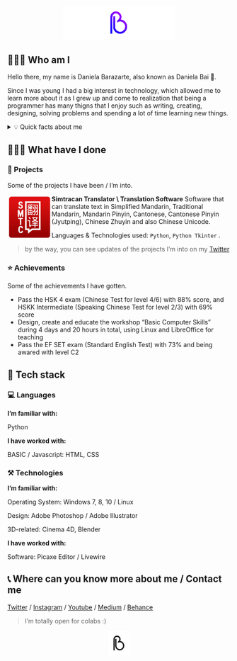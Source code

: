 <p align="center">
<img height="auto" width="50%" src="https://github.com/danielabai/danielabai/blob/main/DanielaBaiBLUEPGIF.gif.gif?raw=true"/>
<p>
  
## 👩🏼‍💻 Who am I

Hello there, my name is Daniela Barazarte, also known as Daniela Bai 🤍.

Since I was young I had a big interest in technology, which allowed me to learn more about it as I grew up and come to realization that being a programmer has many thigns that I enjoy such as writing, creating, designing, solving problems and spending a lot of time learning new things.

<p>
<div>
<details>
  <summary> 💡 Quick facts about me</summary>
- 🇻🇪 Right now I live in my home country Venezuela

- 🐍 I can speak multiple languages as English (C1-C2), Mandarin Chinese (B2) and Portuguese (B1)… and if you want to count it, Python too!

- ✍🏻 I post some of my experiences and research results on my [Personal Blog](https://danielabai.medium.com/) and sometimes on my [Youtube Account](https://www.youtube.com/channel/UCR27ZeJPvnTQpPIdU9JKpnw)

- 👩🏼‍🎨 I’m also into Graphic Design and my personal Portafolio is available on [Behance](https://www.behance.net/danielabai)

- 👩🏼‍💻 But right now I’m mainly working on my ability as a programmer posting new projects here on GitHub
</details>
<p>
 
## 👷🏼‍♀️ What have I done

### 🚀 Projects

Some of the projects I have been / I’m into.

<img align="left" height="100px" width="100px" alt="Daniela Bai Logo" src="https://github.com/danielabai/danielabai/blob/main/project_img/SMTC_LOGO.jpg?raw=true"/>

**Simtracan Translator \ Translation Software** 
Software that can translate text in Simplified Mandarin, Traditional Mandarin, Mandarin Pinyin, Cantonese, Cantonese Pinyin (Jyutping), Chinese Zhuyin and also Chinese Unicode.

Languages & Technologies used: `Python`, `Python Tkinter`
.
  
> by the way, you can see updates of the projects I’m into on my [Twitter](https://twitter.com/danielabai8?source=about_page-------------------------------------)
> 

### ⭐ Achievements

Some of the achievements I have gotten.

- Pass the HSK 4 exam (Chinese Test for level 4/6) with 88% score, and HSKK Intermediate (Speaking Chinese Test for level 2/3) with 69% score
- Design, create and educate the workshop “Basic Computer Skills” during 4 days and 20 hours in total, using Linux and LibreOffice for teaching
- Pass the EF SET exam (Standard English Test) with 73% and being awared with level C2

## 🚀 Tech stack

### 💻 Languages

**I’m familiar with:**

Python

**I have worked with:**

BASIC / Javascript: HTML, CSS

### ⚒️ Technologies

**I’m familiar with:**

Operating System: Windows 7, 8, 10 / Linux

Design: Adobe Photoshop / Adobe Illustrator 

3D-related: Cinema 4D, Blender

**I have worked with:**

Software: Picaxe Editor / Livewire

## 📞 Where can you know more about me / Contact me

[Twitter](https://twitter.com/danielabai8?source=about_page-------------------------------------) / [Instagram](https://instagram.com/danielabai8?source=about_page-------------------------------------)  / [Youtube](https://www.youtube.com/channel/UCR27ZeJPvnTQpPIdU9JKpnw?source=about_page-------------------------------------)  / [Medium](https://danielabai.medium.com/)  / [Behance](https://www.behance.net/danielabai?source=about_page-------------------------------------)
<p>

> I’m totally open for colabs :)
>

<p align="center">
<img height="auto" width="10%" src="https://github.com/danielabai/danielabai/blob/main/DanielaBai_GIF.gif?raw=true"/>
</p>
